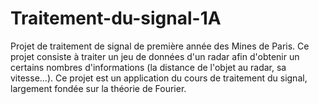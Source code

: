 # Traitement-du-signal-1A
Projet de traitement de signal de première année des Mines de Paris. Ce projet consiste à traiter un jeu de données d'un radar afin d'obtenir un certains nombres d'informations (la distance de l'objet au radar, sa vitesse...). Ce projet est un application du cours de traitement du signal, largement fondée sur la théorie de Fourier.
